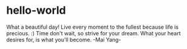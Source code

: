 # hello-world

What a beautiful day! Live every moment to the fullest because life is precious. :)
Time don't wait, so strive for your dream. What your heart desires for, is what you'll become.
-Mai Yang-
